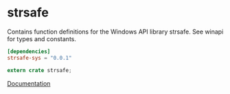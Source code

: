 # strsafe #
Contains function definitions for the Windows API library strsafe. See winapi for types and constants.

```toml
[dependencies]
strsafe-sys = "0.0.1"
```

```rust
extern crate strsafe;
```

[Documentation](https://retep998.github.io/doc/winapi/strsafe/)
